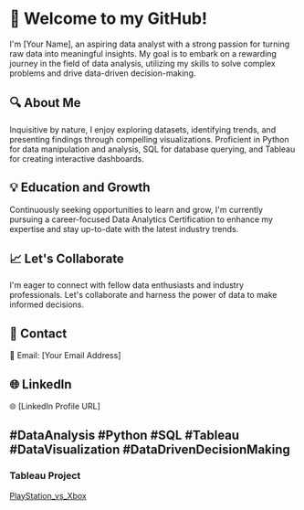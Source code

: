 # 👋 Welcome to my GitHub!

I'm [Your Name], an aspiring data analyst with a strong passion for turning raw data into meaningful insights. My goal is to embark on a rewarding journey in the field of data analysis, utilizing my skills to solve complex problems and drive data-driven decision-making.

## 🔍 About Me

Inquisitive by nature, I enjoy exploring datasets, identifying trends, and presenting findings through compelling visualizations. Proficient in Python for data manipulation and analysis, SQL for database querying, and Tableau for creating interactive dashboards.

## 💡 Education and Growth

Continuously seeking opportunities to learn and grow, I'm currently pursuing a career-focused Data Analytics Certification to enhance my expertise and stay up-to-date with the latest industry trends.

## 📈 Let's Collaborate

I'm eager to connect with fellow data enthusiasts and industry professionals. Let's collaborate and harness the power of data to make informed decisions.

## 📧 Contact

📧 Email: [Your Email Address]

## 🌐 LinkedIn

🌐 [LinkedIn Profile URL]

## #DataAnalysis #Python #SQL #Tableau #DataVisualization #DataDrivenDecisionMaking


### Tableau Project
[PlayStation_vs_Xbox](https://public.tableau.com/views/PlayStationvs_Xbox/Dashboard1?:language=en-US&:display_count=n&:origin=viz_share_link)
